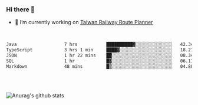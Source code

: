 ### Hi there 👋

- 🔭 I’m currently working on [Taiwan Railway Route Planner](https://github.com/Taiwan-Railway-Route-Planner)

<br/>

<!--START_SECTION:waka-->

```txt
Java                  7 hrs           ██████████▓░░░░░░░░░░░░░░   42.34 %
TypeScript            3 hrs 1 min     ████▓░░░░░░░░░░░░░░░░░░░░   18.27 %
JSON                  1 hr 22 mins    ██░░░░░░░░░░░░░░░░░░░░░░░   08.34 %
SQL                   1 hr            █▓░░░░░░░░░░░░░░░░░░░░░░░   06.11 %
Markdown              48 mins         █▒░░░░░░░░░░░░░░░░░░░░░░░   04.88 %
```

<!--END_SECTION:waka-->

<br/>
<br/>

![Anurag's github stats](https://github-readme-stats.vercel.app/api?username=DepickereSven&show_icons=true&theme=tokyonight)



<!--
**DepickereSven/DepickereSven** is a ✨ _special_ ✨ repository because its `README.md` (this file) appears on your GitHub profile.

Here are some ideas to get you started:

- 🔭 I’m currently working on ...
- 🌱 I’m currently learning ...
- 👯 I’m looking to collaborate on ...
- 🤔 I’m looking for help with ...
- 💬 Ask me about ...
- 📫 How to reach me: ...
- 😄 Pronouns: ...
- ⚡ Fun fact: ...
-->
